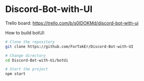 # Discord-Bot-with-UI

Trello board: https://trello.com/b/s0IDOKMd/discord-bot-with-ui


How to build botUI:
```bash
# Clone the repository
git clone https://github.com/ForTakEr/Discord-Bot-with-UI

# Change directory
cd Discord-Bot-with-Ui/botUi

# Start the project
npm start
```
